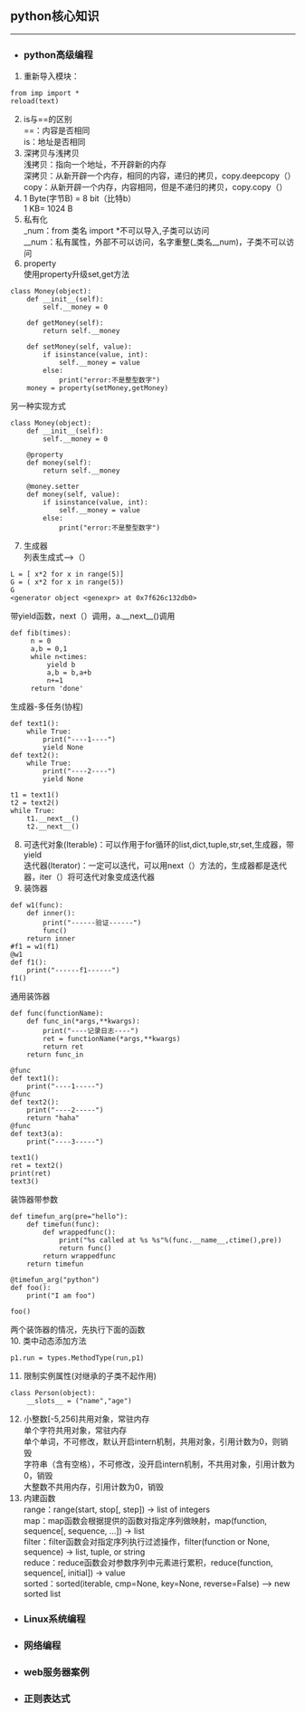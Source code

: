 ## python核心知识
********************
- ### python高级编程
1. 重新导入模块：<br>
```
from imp import *
reload(text)
```
2. is与==的区别<br>
==：内容是否相同<br>
is：地址是否相同<br>
3. 深拷贝与浅拷贝<br>
浅拷贝：指向一个地址，不开辟新的内存<br>
深拷贝：从新开辟一个内存，相同的内容，递归的拷贝，copy.deepcopy（）<br>
copy：从新开辟一个内存，内容相同，但是不递归的拷贝，copy.copy（）<br>
4. 1 Byte(字节B) = 8 bit（比特b）<br>
1 KB= 1024 B<br>
5. 私有化<br>
_num：from 类名 import *不可以导入,子类可以访问<br>
__num：私有属性，外部不可以访问，名字重整(_类名__num)，子类不可以访问<br>
6. property<br>
使用property升级set,get方法<br>
```
class Money(object):
    def __init__(self):
        self.__money = 0

    def getMoney(self):
        return self.__money

    def setMoney(self, value):
        if isinstance(value, int):
            self.__money = value
        else:
            print("error:不是整型数字")
    money = property(setMoney,getMoney)
```
另一种实现方式<br>
```
class Money(object):
    def __init__(self):
        self.__money = 0

    @property
    def money(self):
        return self.__money

    @money.setter
    def money(self, value):
        if isinstance(value, int):
            self.__money = value
        else:
            print("error:不是整型数字")
```
7. 生成器<br>
列表生成式-->（）<br>
```
L = [ x*2 for x in range(5)]
G = ( x*2 for x in range(5))
G
<generator object <genexpr> at 0x7f626c132db0>
```
带yield函数，next（）调用，a.\_\_next\_\_()调用<br>
```
def fib(times):
     n = 0
     a,b = 0,1
     while n<times:
         yield b
         a,b = b,a+b
         n+=1
     return 'done' 
```
生成器-多任务(协程)<br>
```
def text1():
    while True:
        print("----1----")
        yield None
def text2():
    while True:
        print("----2----")
        yield None
        
t1 = text1()
t2 = text2()
while True:
    t1.__next__()
    t2.__next__()
```
8. 可迭代对象(Iterable)：可以作用于for循环的list,dict,tuple,str,set,生成器，带yield<br>
迭代器(Iterator)：一定可以迭代，可以用next（）方法的，生成器都是迭代器，iter（）将可迭代对象变成迭代器<br>
9. 装饰器<br>
```
def w1(func):
    def inner():
        print("------验证------")
        func()
    return inner
#f1 = w1(f1)
@w1
def f1():
    print("------f1------")
f1()
```
通用装饰器<br>
```
def func(functionName):
    def func_in(*args,**kwargs):
        print("----记录日志----")
        ret = functionName(*args,**kwargs)
        return ret
    return func_in

@func
def text1():
    print("----1-----")
@func
def text2():
    print("----2-----")
    return "haha"
@func
def text3(a):
    print("----3-----")

text1()
ret = text2()
print(ret)
text3()
```
装饰器带参数<br>
```
def timefun_arg(pre="hello"):
    def timefun(func):
        def wrappedfunc():
            print("%s called at %s %s"%(func.__name__,ctime(),pre))
            return func()
        return wrappedfunc
    return timefun

@timefun_arg("python")
def foo():
    print("I am foo")

foo()
```
两个装饰器的情况，先执行下面的函数<br>
10.  类中动态添加方法  
```
p1.run = types.MethodType(run,p1)
```
11. 限制实例属性(对继承的子类不起作用)<br>
```
class Person(object):
    __slots__ = ("name","age")
```
12. 小整数[-5,256]共用对象，常驻内存<br>
单个字符共用对象，常驻内存<br>
单个单词，不可修改，默认开启intern机制，共用对象，引用计数为0，则销毁 <br>
字符串（含有空格），不可修改，没开启intern机制，不共用对象，引用计数为0，销毁<br>
大整数不共用内存，引用计数为0，销毁<br>
13. 内建函数<br>
range：range(start, stop[, step]) -> list of integers<br>
map：map函数会根据提供的函数对指定序列做映射，map(function, sequence[, sequence, ...]) -> list<br>
filter：filter函数会对指定序列执行过滤操作，filter(function or None, sequence) -> list, tuple, or string<br>
reduce：reduce函数会对参数序列中元素进行累积，reduce(function, sequence[, initial]) -> value<br>
sorted：sorted(iterable, cmp=None, key=None, reverse=False) --> new sorted list<br>
- ### Linux系统编程
- ### 网络编程
- ### web服务器案例
- ### 正则表达式
